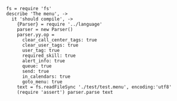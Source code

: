     fs = require 'fs'
    describe 'The menu', ->
      it 'should compile', ->
        {Parser} = require '../language'
        parser = new Parser()
        parser.yy.op =
          clear_call_center_tags: true
          clear_user_tags: true
          user_tag: true
          required_skill: true
          alert_info: true
          queue: true
          send: true
          in_calendars: true
          goto_menu: true
        text = fs.readFileSync './test/test.menu', encoding:'utf8'
        (require 'assert') parser.parse text
